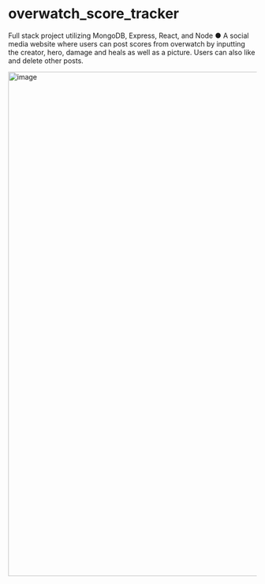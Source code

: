 # overwatch_score_tracker
Full stack project utilizing MongoDB, Express, React, and Node ● A social media website where users can post scores from overwatch by inputting the creator, hero, damage  and heals as well as a picture. Users can also like and delete other posts.

<img width="1024" alt="image" src="https://user-images.githubusercontent.com/98125093/213208896-1bc740ed-b3d3-43be-a807-4eff7529dd3e.png">

